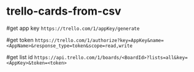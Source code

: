 trello-cards-from-csv
=====================

#get app key
`https://trello.com/1/appKey/generate`

#get token
`https://trello.com/1/authorize?key=AppKey&name=<AppName>&response_type=token&scope=read,write`

#get list id
`https://api.trello.com/1/boards/<BoardId>?lists=all&key=<AppKey>&token=<token>`
